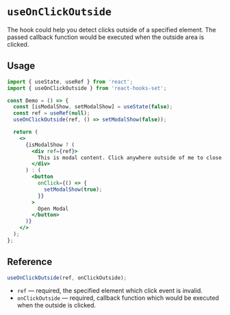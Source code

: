 # `useOnClickOutside`

The hook could help you detect clicks outside of a specified element. The passed callback function would be executed when the outside area is clicked.

## Usage

```jsx
import { useState, useRef } from 'react';
import { useOnClickOutside } from 'react-hooks-set';

const Demo = () => {
  const [isModalShow, setModalShow] = useState(false);
  const ref = useRef(null);
  useOnClickOutside(ref, () => setModalShow(false));

  return (
    <>
      {isModalShow ? (
        <div ref={ref}>
          This is modal content. Click anywhere outside of me to close.
        </div>
      ) : (
        <button
          onClick={() => {
            setModalShow(true);
          }}
        >
          Open Modal
        </button>
      )}
    </>
  );
};
```

## Reference

```js
useOnClickOutside(ref, onClickOutside);
```

- `ref` &mdash; required, the specified element which click event is invalid.
- `onClickOutside` &mdash; required, callback function which would be executed when the outside is clicked.

